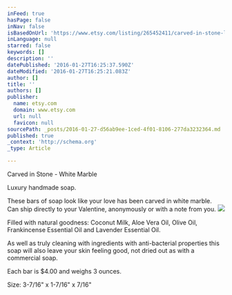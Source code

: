 ```yaml
---
inFeed: true
hasPage: false
inNav: false
isBasedOnUrl: 'https://www.etsy.com/listing/265452411/carved-in-stone-luxury-handmade-soap-for?ref=shop_home_active_1'
inLanguage: null
starred: false
keywords: []
description: ''
datePublished: '2016-01-27T16:25:37.590Z'
dateModified: '2016-01-27T16:25:21.083Z'
author: []
title: ''
authors: []
publisher:
  name: etsy.com
  domain: www.etsy.com
  url: null
  favicon: null
sourcePath: _posts/2016-01-27-d56ab9ee-1ced-4f01-8106-277da3232364.md
published: true
_context: 'http://schema.org'
_type: Article

---
```

Carved in Stone - White Marble

Luxury handmade soap.

These bars of soap look like your love has been carved in white marble. Can ship directly to your Valentine, anonymously or with a note from you.
![](https://the-grid-user-content.s3-us-west-2.amazonaws.com/4379887c-1a29-4371-8670-2739cebb5634.jpg)

Filled with natural goodness: Coconut Milk, Aloe Vera Oil, Olive Oil, Frankincense Essential Oil and Lavender Essential Oil.

As well as truly cleaning with ingredients with anti-bacterial properties this soap will also leave your skin feeling good, not dried out as with a commercial soap.

Each bar is $4.00 and weighs 3 ounces.

Size: 3-7/16" x 1-7/16" x 7/16"